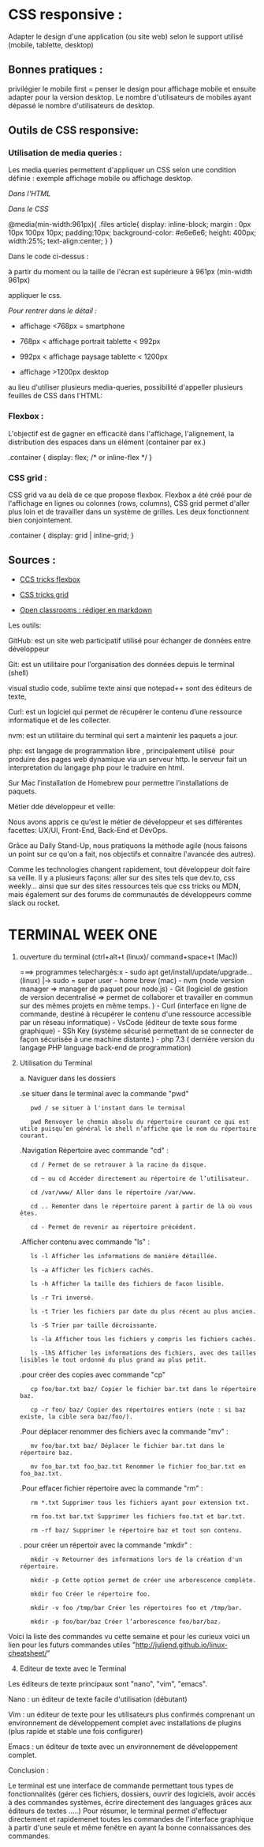 CSS responsive :
===============


Adapter le design d'une application (ou site web) selon le support utilisé (mobile, tablette, desktop)


Bonnes pratiques : 
------------------


privilégier le mobile first = penser le design pour affichage mobile et ensuite adapter pour la version desktop.
Le nombre d'utilisateurs de mobiles ayant dépassé le nombre d'utilisateurs de desktop.


Outils de CSS responsive:
------------------------


### Utilisation de media queries :



Les media queries permettent d'appliquer un CSS selon une condition définie : exemple affichage mobile ou affichage desktop.

*Dans l'HTML*

  <link rel="stylesheet" href="style.css">
  
  <meta name='viewport' content='width=device-width, initial-scale=1.0, maximum-scale=1.0' />

*Dans le CSS* 

  @media(min-width:961px){
    .files article{
      display: inline-block;
      margin : 0px 10px 100px 10px;
      padding:10px;
      background-color: #e6e6e6;
      height: 400px;
      width:25%;
      text-align:center;
      }
    }
  
Dans le code ci-dessus :

à partir du moment ou la taille de l'écran est supérieure à 961px (min-width 961px)

appliquer le css.


*Pour rentrer dans le détail :*

  * affichage <768px = smartphone
  
  * 768px < affichage portrait tablette < 992px
  
  * 992px < affichage paysage tablette < 1200px
  
  * affichage >1200px desktop
  

au lieu d'utiliser plusieurs media-queries, possibilité d'appeller plusieurs feuilles de CSS dans l'HTML:

<link rel="stylesheet" href = "mobile.css">

<link rel="stylesheet" href = "tablette.css">


### Flexbox :



L'objectif est de gagner en efficacité dans l'affichage, l'alignement, la distribution des espaces dans un élément (container par ex.)

  .container {
    display: flex; /* or inline-flex */
  }


### CSS grid :



CSS grid va au delà de ce que propose flexbox.
Flexbox a été créé pour de l'affichage en lignes ou colonnes (rows, columns), CSS grid permet d'aller plus loin et de travailler dans un système de grilles.
Les deux fonctionnent bien conjointement.

  .container {
    display: grid | inline-grid;
  }


Sources :
---------


* [CCS tricks flexbox](https://css-tricks.com/snippets/css/a-guide-to-flexbox/)

* [CSS tricks grid](https://css-tricks.com/snippets/css/complete-guide-grid/)

* [Open classrooms : rédiger en markdown](https://openclassrooms.com/fr/courses/1304236-redigez-en-markdown)





Les outils:


GitHub: est un site web participatif utilisé pour échanger de données entre développeur 

Git: est un utilitaire pour l’organisation des données depuis le terminal (shell) 

visual studio code, sublime texte ainsi que notepad++ sont des éditeurs de texte, 

Curl: est un logiciel qui permet de récupérer le contenu d’une ressource informatique et de les collecter.

nvm: est un utilitaire du terminal qui sert a maintenir les paquets a jour.

php: est langage de programmation libre , principalement utilisé  pour produire des pages web dynamique via un serveur http. le serveur fait un interpretation du langage php pour le traduire en html.

Sur Mac l’installation de Homebrew pour permettre l’installations de paquets.


Métier dde développeur et veille:

 Nous avons appris ce qu'est le métier de développeur et ses différentes facettes:
UX/UI, Front-End, Back-End et DévOps.

Grâce au Daily Stand-Up, nous pratiquons la méthode agile (nous faisons un point sur ce qu'on a fait, nos objectifs et connaitre l'avancée des autres).

Comme les technologies changent rapidement, tout développeur doit faire sa veille. Il y a plusieurs façons: aller sur des sites  tels que dev.to, css weekly... ainsi que sur des sites ressources tels que css tricks ou MDN, mais également sur des forums de communautés de développeurs comme slack ou rocket.

TERMINAL WEEK ONE
==================

1. ouverture du terminal (ctrl+alt+t (linux)/ command+space+t (Mac))
      
      ===>  programmes telechargés:x
              - sudo apt get/install/update/upgrade... (linux)
                  |-> sudo = super user
                  - home brew (mac)
                  - nvm (node version manager => manager de paquet pour node.js)
                  - Git (logiciel de gestion de version decentralisé => permet de collaborer et travailler en commun sur des mêmes projets en même temps. )
                  - Curl (interface en ligne de commande, destiné à récupérer le contenu d'une ressource accessible par un réseau informatique)
                  - VsCode (éditeur de texte sous forme graphique)
                  - SSh Key (système sécurisé permettant de se connecter de façon sécurisée à une machine distante.)
                  - php 7.3 ( dernière version du langage PHP language back-end de programmation)

2. Utilisation du Terminal 

    a. Naviguer dans les dossiers 

      .se situer dans le terminal avec la commande "pwd"

          pwd / se situer à l'instant dans le terminal

          pwd Renvoyer le chemin absolu du répertoire courant ce qui est utile puisqu’en général le shell n’affiche que le nom du répertoire courant.
       
      .Navigation Répertoire avec commande "cd" :

          cd / Permet de se retrouver à la racine du disque.

          cd ~ ou cd Accéder directement au répertoire de l’utilisateur.

          cd /var/www/ Aller dans le répertoire /var/www.

          cd .. Remonter dans le répertoire parent à partir de là où vous êtes.

          cd - Permet de revenir au répertoire précédent.   

          
      .Afficher contenu avec commande "ls" :

          ls -l Afficher les informations de manière détaillée.

          ls -a Afficher les fichiers cachés.

          ls -h Afficher la taille des fichiers de facon lisible.

          ls -r Tri inversé.

          ls -t Trier les fichiers par date du plus récent au plus ancien.

          ls -S Trier par taille décroissante.

          ls -la Afficher tous les fichiers y compris les fichiers cachés.

          ls -lhS Afficher les informations des fichiers, avec des tailles lisibles le tout ordonné du plus grand au plus petit.


      .pour créer des copies avec commande "cp"  

          cp foo/bar.txt baz/ Copier le fichier bar.txt dans le répertoire baz.

          cp -r foo/ baz/ Copier des répertoires entiers (note : si baz existe, la cible sera baz/foo/).

      .Pour déplacer renommer des fichiers avec la commande "mv" :

          mv foo/bar.txt baz/ Déplacer le fichier bar.txt dans le répertoire baz.

          mv foo_bar.txt foo_baz.txt Renommer le fichier foo_bar.txt en foo_baz.txt.

      
 
      .Pour effacer fichier répertoire avec la commande "rm" :

          rm *.txt Supprimer tous les fichiers ayant pour extension txt.

          rm foo.txt bar.txt Supprimer les fichiers foo.txt et bar.txt.

          rm -rf baz/ Supprimer le répertoire baz et tout son contenu.

      . pour créer un répertoir avec la commande "mkdir" :

          mkdir -v Retourner des informations lors de la création d'un répertoire.

          mkdir -p Cette option permet de créer une arborescence complète.

          mkdir foo Créer le répertoire foo.

          mkdir -v foo /tmp/bar Créer les répertoires foo et /tmp/bar.

          mkdir -p foo/bar/baz Créer l’arborescence foo/bar/baz.   

  

Voici la liste des commandes vu cette semaine et pour les curieux voici un lien pour les futurs commandes utiles "http://juliend.github.io/linux-cheatsheet/"

4. Editeur de texte avec le Terminal

Les éditeurs de texte principaux sont "nano", "vim", "emacs".

Nano : un éditeur de texte facile d'utilisation (débutant)

Vim : un éditeur de texte pour les utilisateurs plus confirmés comprenant un environnement de développement complet 
avec installations de plugins (plus rapide et stable une fois configurer)

Emacs : un éditeur de texte avec un environnement de développement complet.

Conclusion : 

Le terminal est une interface de commande permettant tous types de fonctionnalités (gérer ces fichiers, dossiers, ouvrir des logiciels, avoir accés à des commandes systèmes, écrire directement des languages grâces aux éditeurs de textes .....)
Pour résumer, le terminal permet d'effectuer directement et rapidemenet toutes les commandes de l'interface graphique à partir d'une seule et même fenêtre en ayant la bonne connaissances des commandes.



                        










